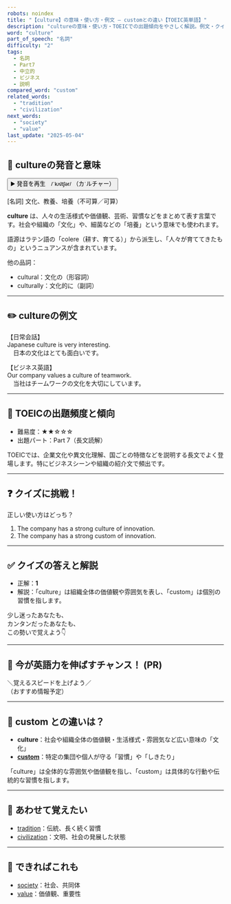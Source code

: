 ```yaml
---
robots: noindex
title: "【culture】の意味・使い方・例文 ― customとの違い【TOEIC英単語】"
description: "cultureの意味・使い方・TOEICでの出題傾向をやさしく解説。例文・クイズ付きでcustomとの違いもわかりやすく学べます。"
word: "culture"
part_of_speech: "名詞"
difficulty: "2"
tags:
  - 名詞
  - Part7
  - 中立的
  - ビジネス
  - 説明
compared_word: "custom"
related_words:
  - "tradition"
  - "civilization"
next_words:
  - "society"
  - "value"
last_update: "2025-05-04"
---
```


## 🔰 cultureの発音と意味

<button class="play-audio" onclick="playTTS('culture')">
  <span class="play-audio-main">
    ▶️ 発音を再生　/ˈkʌltʃər/
  </span>
  <span class="play-audio-sub">
    （カˈルチャー）
  </span>
</button>

[名詞] 文化、教養、培養（不可算／可算）

**culture** は、人々の生活様式や価値観、芸術、習慣などをまとめて表す言葉です。社会や組織の「文化」や、細菌などの「培養」という意味でも使われます。

語源はラテン語の「colere（耕す、育てる）」から派生し、「人々が育ててきたもの」というニュアンスが含まれています。

他の品詞：  
- cultural：文化の（形容詞）
- culturally：文化的に（副詞）

---

## ✏️ cultureの例文

【日常会話】  
Japanese culture is very interesting.  
　日本の文化はとても面白いです。

【ビジネス英語】  
Our company values a culture of teamwork.  
　当社はチームワークの文化を大切にしています。

---

## 🎯 TOEICの出題頻度と傾向

- 難易度：★★☆☆☆
- 出題パート：Part 7（長文読解）

TOEICでは、企業文化や異文化理解、国ごとの特徴などを説明する長文でよく登場します。特にビジネスシーンや組織の紹介文で頻出です。

---

## ❓ クイズに挑戦！

正しい使い方はどっち？

1. The company has a strong culture of innovation.  
2. The company has a strong custom of innovation.

---

## ✅ クイズの答えと解説

- 正解：**1**
- 解説：「culture」は組織全体の価値観や雰囲気を表し、「custom」は個別の習慣を指します。

少し迷ったあなたも、  
カンタンだったあなたも、  
この勢いで覚えよう👇️

---

## 🚀 今が英語力を伸ばすチャンス！ (PR)

<div class="info-center">
＼覚えるスピードを上げよう／<br>  
（おすすめ情報予定）
</div>

---

## 🤔  custom との違いは？

- **culture**：社会や組織全体の価値観・生活様式・雰囲気など広い意味の「文化」
- **[custom](/word/custom)**：特定の集団や個人が守る「習慣」や「しきたり」

「culture」は全体的な雰囲気や価値観を指し、「custom」は具体的な行動や伝統的な習慣を指します。

---

## 🧩 あわせて覚えたい

- [tradition](/word/tradition)：伝統、長く続く習慣
- [civilization](/word/civilization)：文明、社会の発展した状態

---

## 📖 できればこれも

- [society](/word/society)：社会、共同体
- [value](/word/value)：価値観、重要性

<!-- cvid: aid02_bid17 -->
